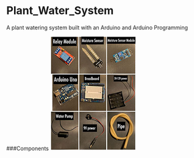 # Plant_Water_System
A plant watering system built with an Arduino and Arduino Programming

###Components
![Components-Screenshot](img/Components.JPG)

